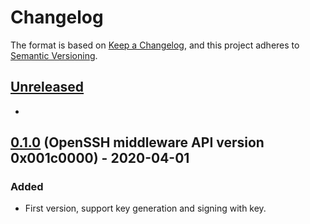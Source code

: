 # Changelog

The format is based on [Keep a Changelog](https://keepachangelog.com/en/1.0.0/),
and this project adheres to [Semantic Versioning](https://semver.org/spec/v2.0.0.html).

## [Unreleased]

-

## [0.1.0] (OpenSSH middleware API version 0x001c0000) - 2020-04-01

### Added

- First version, support key generation and signing with key.

[Unreleased]: https://github.com/tavrez/openssh-sk-winhello/compare/v0.1.0...HEAD
[0.2.0]: https://github.com/tavrez/openssh-sk-winhello/compare/v0.1.0...v0.2.0
[0.1.0]: https://github.com/tavrez/openssh-sk-winhello/releases/tag/v0.1.0
